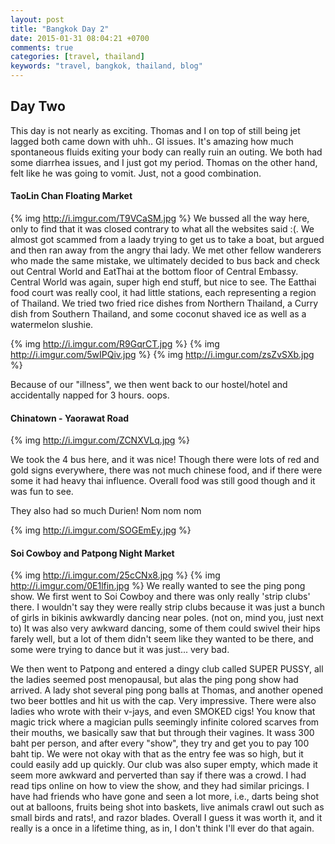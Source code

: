 ```yaml
---
layout: post
title: "Bangkok Day 2"
date: 2015-01-31 08:04:21 +0700
comments: true
categories: [travel, thailand]
keywords: "travel, bangkok, thailand, blog"
---
```


## Day Two

This day is not nearly as exciting. Thomas and I on top of still being jet lagged both came down with uhh.. GI issues. It's amazing how much spontaneous fluids exiting your body can really ruin an outing. We both had some diarrhea issues, and I just got my period. Thomas on the other hand, felt like he was going to vomit. Just, not a good combination. 

#### TaoLin Chan Floating Market
{% img http://i.imgur.com/T9VCaSM.jpg %}
We bussed all the way here, only to find that it was closed contrary to what all the websites said :(. We almost got scammed from a laady trying to get us to take a boat, but argued and then ran away from the angry thai lady. We met other fellow wanderers who made the same mistake, we ultimately decided to bus back and check out Central World and EatThai at the bottom floor of Central Embassy. Central World was again, super high end stuff, but nice to see. The Eatthai food court was really cool, it had little stations, each representing a region of Thailand. We tried two fried rice dishes from Northern Thailand, a Curry dish from Southern Thailand, and some coconut shaved ice as well as a watermelon slushie.

{% img http://i.imgur.com/R9GqrCT.jpg %}
{% img http://i.imgur.com/5wIPQiv.jpg %}
{% img http://i.imgur.com/zsZvSXb.jpg %}

Because of our "illness", we then went back to our hostel/hotel and accidentally napped for 3 hours. oops.
<!-- more -->

#### Chinatown - Yaorawat Road

{% img http://i.imgur.com/ZCNXVLq.jpg %}

We took the 4 bus here, and it was nice! Though there were lots of red and gold signs everywhere, there was not much chinese food, and if there were some it had heavy thai influence. Overall food was still good though and it was fun to see. 

They also had so much Durien! Nom nom nom 

{% img http://i.imgur.com/SOGEmEy.jpg %}

#### Soi Cowboy and Patpong Night Market
{% img http://i.imgur.com/25cCNx8.jpg %}
{% img http://i.imgur.com/0E1lfin.jpg %}
We really wanted to see the ping pong show. We first went to Soi Cowboy and there was only really 'strip clubs' there. I wouldn't say they were really strip clubs because it was just a bunch of girls in bikinis awkwardly dancing near poles. (not on, mind you, just next to) It was also very awkward dancing, some of them could swivel their hips farely well, but a lot of them didn't seem like they wanted to be there, and some were trying to dance but it was just... very bad. 

We then went to Patpong and entered a dingy club called SUPER PUSSY, all the ladies seemed post menopausal, but alas the ping pong show had arrived. A lady shot several ping pong balls at Thomas, and another opened two beer bottles and hit us with the cap. Very impressive. There were also ladies who wrote with their v-jays, and even SMOKED cigs! You know that magic trick where a magician pulls seemingly infinite colored scarves from their mouths, we basically saw that but through their vagines. It wass 300 baht per person, and after every "show", they try and get you to pay 100 baht tip. We were not okay with that as the entry fee was so high, but it could easily add up quickly. Our club was also super empty, which made it seem more awkward and perverted than say if there was a crowd. I had read tips online on how to view the show, and they had similar pricings. I have had friends who have gone and seen a lot more, i.e., darts being shot out at balloons, fruits being shot into baskets, live animals crawl out such as small birds and rats!, and razor blades.  Overall I guess it was worth it, and it really is a once in a lifetime thing, as in, I don't think I'll ever do that again. 
